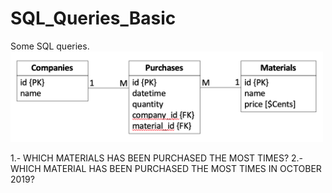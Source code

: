 # SQL_Queries_Basic
Some SQL queries.
<img src="image/Screen%20Shot%202020-05-14%20at%2010.28.22.png" width="500" height="145" />

1.- WHICH MATERIALS HAS BEEN PURCHASED THE MOST TIMES?
2.- WHICH MATERIAL HAS BEEN PURCHASED THE MOST TIMES IN OCTOBER 2019?
